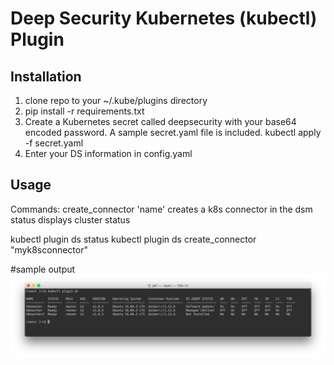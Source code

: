 
Deep Security Kubernetes (kubectl) Plugin
====

## Installation
1. clone repo to your ~/.kube/plugins directory
2. pip install -r requirements.txt
3. Create a Kubernetes secret called deepsecurity with your base64 encoded password.
   A sample secret.yaml file is included. kubectl apply -f secret.yaml
4. Enter your DS information in config.yaml


## Usage
Commands:
  create_connector  'name' creates a k8s connector in the dsm
  status            displays cluster status

kubectl plugin ds status
kubectl plugin ds create_connector "myk8sconnector"



#sample output
![Alt text](ds_kubectl_plugin.jpg)
